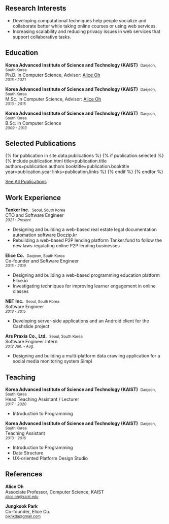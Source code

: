 ## Research Interests

- Developing computational techniques help people socialize and collaborate better while taking online courses or using web services.
- Increasing scalability and reducing privacy issues in web services that support collaborative tasks.

<div class="vspace"></div>

## Education

**Korea Advanced Institute of Science and Technology (KAIST)** &nbsp;<small>Daejeon, South Korea</small>  
Ph.D. in Computer Science, Advisor: <a href="https://aliceoh9.github.io" target="_blank">Alice Oh</a>  
<small><em>2015 - 2021</em></small>

**Korea Advanced Institute of Science and Technology (KAIST)** &nbsp;<small>Daejeon, South Korea</small>  
M.Sc. in Computer Science, Advisor: <a href="https://aliceoh9.github.io" target="_blank">Alice Oh</a>  
<small><em>2013 - 2015</em></small>

**Korea Advanced Institute of Science and Technology (KAIST)** &nbsp;<small>Daejeon, South Korea</small>  
B.Sc. in Computer Science  
<small><em>2009 - 2013</em></small>

<div class="vspace"></div>

## Selected Publications

{% for publication in site.data.publications %}
{% if publication.selected %}
{% include 
    publication.html 
    title=publication.title 
    authors=publication.authors
    booktitle=publication.booktitle
    year=publication.year
    links=publication.links 
%}
{% endif %}
{% endfor %}

<div class="vspace tiny"></div>

[See All Publications](/publications.html)

<div class="vspace"></div>

## Work Experience

**Tanker Inc.** &nbsp;<small>Seoul, South Korea &nbsp;<a href="https://blitz.re.kr/" target="_blank"><i class="fa fa-link"></i></a></small>  
CTO and Software Engineer  
<small><em>2021 - Present</em></small>
- Designing and building a web-based real estate legal documentation automation software Doczip.kr
- Rebuilding a web-based P2P lending platform Tanker.fund to follow the new laws regulating online P2P lending businesses

**Elice Co.** &nbsp;<small>Daejeon, South Korea &nbsp;<a href="https://elice.io/" target="_blank"><i class="fa fa-link"></i></a></small>  
Co-founder and Software Engineer  
<small><em>2015 - 2019</em></small>
- Designing and building a web-based programming education platform Elice.io  
- Investigating techniques for improving learner engagement in online classes  

<div class="vspace tiny"></div>

**NBT Inc.** &nbsp;<small>Seoul, South Korea &nbsp;<a href="https://site.cashslide.co.kr/" target="_blank"><i class="fa fa-link"></i></a></small>  
Software Engineer  
<small><em>2013 - 2015</em></small>
- Developing server-side applications and an Android client for the Cashslide project

<div class="vspace tiny"></div>

**Ars Praxia Co., Ltd.** &nbsp;<small>Seoul, South Korea &nbsp;<a href="https://www.arspraxia.com/en/" target="_blank"><i class="fa fa-link"></i></a></small>  
Software Engineer Intern  
<small><em>2012 Jun. - Aug.</em></small>
- Designing and building a multi-platform data crawling application for a social media monitoring system Simpl

<div class="vspace"></div>

## Teaching

**Korea Advanced Institute of Science and Technology (KAIST)** &nbsp;<small>Daejeon, South Korea</small>  
Head Teaching Assistant / Lecturer  
<small><em>2017 - 2020</em></small>  
- Introduction to Programming

<div class="vspace tiny"></div>

**Korea Advanced Institute of Science and Technology (KAIST)** &nbsp;<small>Daejeon, South Korea</small>  
Teaching Assistant  
<small><em>2013 - 2016</em></small>  
- Introduction to Programming
- Data Structure
- UX-oriented Platform Design Studio

<div class="vspace"></div>

## References

**Alice Oh**  
Associate Professor, Computer Science, KAIST  
<small><a href="mailto:alice.oh@kaist.edu"><i class="fa fa-envelope right-tiny-margined"></i> alice.oh@kaist.edu</a></small>

**Jungkook Park**  
Co-founder, Elice Co.  
<small><a href="mailto:pjknkda@gmail.com"><i class="fa fa-envelope right-tiny-margined"></i> pjknkda@gmail.com</a></small>

<div class="vspace"></div>
